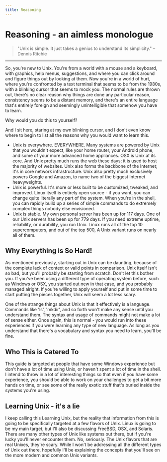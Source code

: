 ```yaml
---
title: Reasoning
---
```


Reasoning - an aimless monologue
================================

> "Unix is simple. It just takes a genius to understand its simplicity." – Dennis Ritchie

- - -

So, you're new to Unix. You're from a world with a mouse and a keyboard, with
graphics, help menus, suggestions, and where you can click around and figure
things out by looking at them. Now you're in a world of hurt, where you're
confronted by a text terminal that seems to be from the 1980s, with a blinking
cursor that seems to mock you. The normal rules are thrown out, there's no clear
reason why things are done any particular reason, consistency seems to be a
distant memory, and there's an entire language that's entirely foreign and
seemingly unintelligible that somehow you have to learn.

Why would you do this to yourself?

And I sit here, staring at my own blinking cursor, and I don't even know where
to begin to list all the reasons why you would want to learn this.

 * Unix is everywhere. EVERYWHERE. Many systems are powered by Unix that you
   wouldn't expect, like your home router, your Android phone, and some of your
   more advanced home appliances. OSX is Unix at its core. And Unix pretty much
   runs the web these days; it is used to host the majority of websites. Unix
   also forms the backbone of the Internet; it's in core network infrastructure.
   Unix also pretty much exclusively powers Google and Amazon, to name two of
   the biggest Internet heavyweights.
 * Unix is powerful. It's more or less built to be customized, tweaked, and
   improved. Linux itself is entirely open source - if you want, you can change
   quite literally any part of the system. When you're in the shell, you can
   rapidly build up a series of simple commands to do extremely complex things
   nobody else envisioned.
 * Unix is stable. My own personal server has been up for 117 days. One of our
   Unix servers has been up for 779 days. If you need extreme uptime,
   reliability, or durability, you run Unix. Linux runs all of the top 10
   supercomputers, and out of the top 500, A Unix variant runs on nearly all of
   them.

Why Everything is So Hard!
--------------------------

As mentioned previously, starting out in Unix can be daunting, because of the
complete lack of context or valid points in comparison. Unix itself isn't so
bad, but you'll probably be starting from scratch. Don't let this bother you. If
you've been using a different type of operating system before, such as Windows
or OSX, you started out new in that case, and you probably managed alright. If
you're willing to apply yourself and put in some time to start putting the
pieces together, Unix will seem a lot less scary.

One of the strange things about Unix is that it effectively is a language.
Commands like 'ls', 'mkdir', and so forth won't make any sense until you
understand them. The syntax and usage of commands might not make a lot of sense
either. Once again, this is normal - you would run into these experiences if you
were learning any type of new language. As long as you understand that there's a
vocabulary and syntax you need to learn, you'll be fine.

Who This is Catered To
----------------------

This guide is targeted at people that have some Windows experience but don't
have a lot of time using Unix, or haven't spent a lot of time in the shell. I
intend to throw in a lot of interesting things so that even if you have some
experience, you should be able to work on your challenges to get a bit more
hands on time, or see some of the really exotic stuff that's buried inside the
systems you're using.

Learning Unix - it's a lie
--------------------------

I keep calling this Learning Unix, but the reality that information from this
is going to be specifically targeted at a few flavors of Unix. Linux is going
to be my main target, but I'll also be discussing FreeBSD, OSX, and Solaris.
There are many other types of Unix like systems out there, but if you're lucky
you'll never encounter them. No, seriously. The Unix flavors that are real
Unixes, they're scary. While I won't be addressing all the different types of
Unix out there, hopefully I'll be explaining the concepts that you'll see on
the more modern and common Unix variants.
